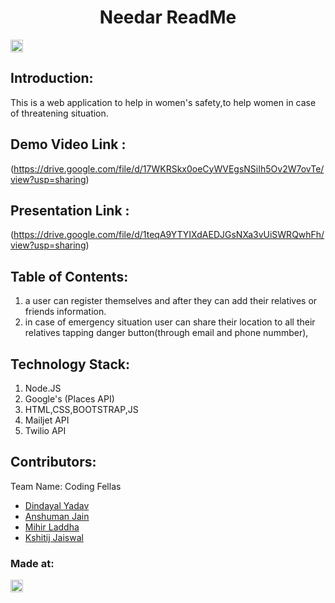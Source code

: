 <h1 align="center">Needar ReadMe</h1>
<a href="https://hack36.com"> <img src="http://bit.ly/BuiltAtHack36" height=20px> </a>

## Introduction:
This is a web application to help in women's safety,to help women in case of threatening situation.

## Demo Video Link :
(https://drive.google.com/file/d/17WKRSkx0oeCyWVEgsNSiIh5Ov2W7ovTe/view?usp=sharing)

## Presentation Link :
(https://drive.google.com/file/d/1teqA9YTYIXdAEDJGsNXa3vUiSWRQwhFh/view?usp=sharing)
  
## Table of Contents:
1) a user can register themselves and after they can add their relatives or friends information.
2) in case of emergency situation user can share their location to all their relatives tapping
  danger button(through email and phone nummber),
  
## Technology Stack:
1) Node.JS
2) Google's (Places API)
3) HTML,CSS,BOOTSTRAP,JS
4) Mailjet API
5) Twilio API

## Contributors:
Team Name: Coding Fellas
* [Dindayal Yadav](https://github.com/ydean892)
* [Anshuman Jain](https://github.com/AnshumanJain101)
* [Mihir Laddha](https://github.com/mihir878)
* [Kshitij Jaiswal](https://github.com/kshitijjaiswal2)

### Made at:
<a href="https://hack36.com"> <img src="http://bit.ly/BuiltAtHack36" height=20px> </a>
